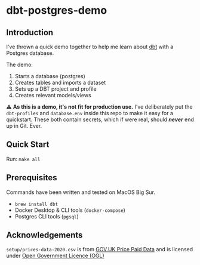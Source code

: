 # dbt-postgres-demo

## Introduction

I've thrown a quick demo together to help me learn about [dbt](https://www.getdbt.com/) with a Postgres database.

The demo:
1. Starts a database (postgres)
1. Creates tables and imports a dataset
1. Sets up a DBT project and profile
1. Creates relevant models/views

:warning: **As this is a demo, it's not fit for production use.** I've deliberately put the `dbt-profiles` and `database.env` inside this repo to make it easy for a quickstart. These both contain secrets, which if were real, should **_never_** end up in Git. Ever.

## Quick Start

Run: `make all`

## Prerequisites

Commands have been written and tested on MacOS Big Sur.

* `brew install dbt`
* Docker Desktop & CLI tools (`docker-compose`)
* Postgres CLI tools (`pgsql`)

## Acknowledgements

`setup/prices-data-2020.csv` is from [GOV.UK Price Paid Data](https://www.gov.uk/government/statistical-data-sets/price-paid-data-downloads) and is licensed under [Open Government Licence (OGL)](
http://www.nationalarchives.gov.uk/doc/open-government-licence/version/3/)